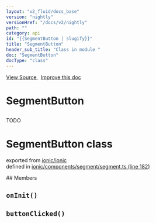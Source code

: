 ```yaml
---
layout: "v2_fluid/docs_base"
version: "nightly"
versionHref: "/docs/v2/nightly"
path: ""
category: api
id: "{{SegmentButton | slugify}}"
title: "SegmentButton"
header_sub_title: "Class in module "
doc: "SegmentButton"
docType: "class"
---
```



<div class="improve-docs">
  <a href='http://github.com/driftyco/ionic2/tree/master/ionic/components/segment/segment.ts#L181'>
    View Source
  </a>
  &nbsp;
  <a href='http://github.com/driftyco/ionic2/edit/master/ionic/components/segment/segment.ts#L181'>
    Improve this doc
  </a>
</div>




<h1 class="api-title">

  SegmentButton



</h1>





<p>TODO</p>


<h1 class="class export">SegmentButton <span class="type">class</span></h1>
<p class="module">exported from <a href='undefined'>ionic/ionic</a><br/>
defined in <a href="https://github.com/driftyco/ionic2/tree/master/ionic/components/segment/segment.ts#L182-L220">ionic/components/segment/segment.ts (line 182)</a>
</p>
## Members

<div id="onInit"></div>
<h2>
  <code>onInit()</code>

</h2>












<div id="buttonClicked"></div>
<h2>
  <code>buttonClicked()</code>

</h2>












